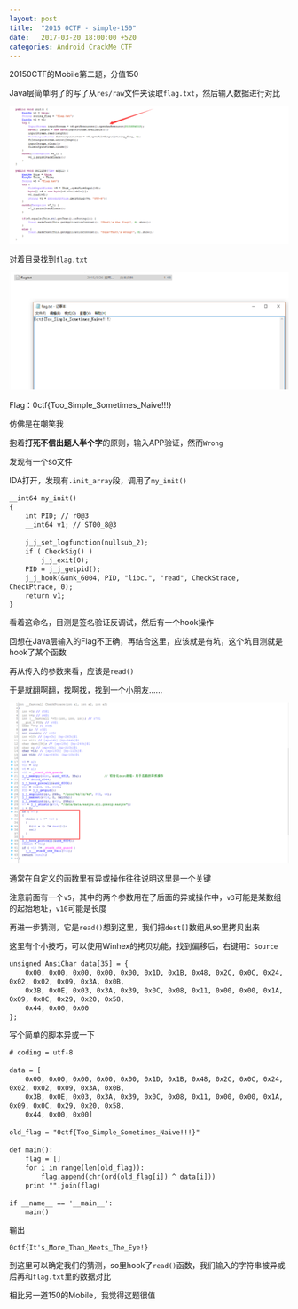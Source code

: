 ```yaml
---
layout: post
title:  "2015 0CTF - simple-150"
date:   2017-03-20 18:00:00 +520
categories: Android CrackMe CTF 
---
```


20150CTF的Mobile第二题，分值150

Java层简单明了的写了从`res/raw`文件夹读取`flag.txt`，然后输入数据进行对比

![1.png](/assets/resources/CF9BEA7891066CE296C913F05AFF88BD.png)

对着目录找到`flag.txt`

![2.png](/assets/resources/37DD0436907B11EE5B50D3A502B156E1.png)

Flag：0ctf{Too_Simple_Sometimes_Naive!!!}

仿佛是在嘲笑我

抱着**打死不信出题人半个字**的原则，输入APP验证，然而`Wrong`

发现有一个so文件

IDA打开，发现有`.init_array`段，调用了`my_init()`
```
__int64 my_init()
{
    int PID; // r0@3
    __int64 v1; // ST00_8@3

    j_j_set_logfunction(nullsub_2);
    if ( CheckSig() )
        j_j_exit(0);
    PID = j_j_getpid();
    j_j_hook(&unk_6004, PID, "libc.", "read", CheckStrace, CheckPtrace, 0);
    return v1;
}
```

看着这命名，目测是签名验证反调试，然后有一个hook操作

回想在Java层输入的Flag不正确，再结合这里，应该就是有坑，这个坑目测就是hook了某个函数

再从传入的参数来看，应该是`read()`

于是就翻啊翻，找啊找，找到一个小朋友......

![3.png](/assets/resources/7F76FF3387FAC9F2805148F12D5F22BA.png)

通常在自定义的函数里有异或操作往往说明这里是一个关键

注意前面有一个`v5`，其中的两个参数用在了后面的异或操作中，`v3`可能是某数组的起始地址，`v10`可能是长度

再进一步猜测，它是`read()`想到这里，我们把`dest[]`数组从so里拷贝出来

这里有个小技巧，可以使用Winhex的拷贝功能，找到偏移后，右键用`C Source`
```
unsigned AnsiChar data[35] = {
	0x00, 0x00, 0x00, 0x00, 0x00, 0x1D, 0x1B, 0x48, 0x2C, 0x0C, 0x24, 0x02, 0x02, 0x09, 0x3A, 0x0B, 
	0x3B, 0x0E, 0x03, 0x3A, 0x39, 0x0C, 0x08, 0x11, 0x00, 0x00, 0x1A, 0x09, 0x0C, 0x29, 0x20, 0x58, 
	0x44, 0x00, 0x00
};
```

写个简单的脚本异或一下
```
# coding = utf-8

data = [
    0x00, 0x00, 0x00, 0x00, 0x00, 0x1D, 0x1B, 0x48, 0x2C, 0x0C, 0x24, 0x02, 0x02, 0x09, 0x3A, 0x0B, 
    0x3B, 0x0E, 0x03, 0x3A, 0x39, 0x0C, 0x08, 0x11, 0x00, 0x00, 0x1A, 0x09, 0x0C, 0x29, 0x20, 0x58, 
    0x44, 0x00, 0x00]

old_flag = "0ctf{Too_Simple_Sometimes_Naive!!!}"

def main():
    flag = []
    for i in range(len(old_flag)):
        flag.append(chr(ord(old_flag[i]) ^ data[i]))
    print "".join(flag)

if __name__ == '__main__':
    main()
```

输出
```
0ctf{It's_More_Than_Meets_The_Eye!}
```

到这里可以确定我们的猜测，so里hook了`read()`函数，我们输入的字符串被异或后再和`flag.txt`里的数据对比

相比另一道150的Mobile，我觉得这题很值